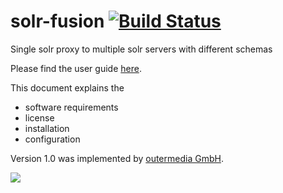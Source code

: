 solr-fusion [![Build Status](https://travis-ci.org/outermedia/solr-fusion.svg?branch=master)](https://travis-ci.org/outermedia/solr-fusion)
===========

Single solr proxy to multiple solr servers with different schemas


Please find the user guide [here](https://github.com/outermedia/solr-fusion/blob/master/src/main/doc/user-guide.md "User Guide").

This document explains the

* software requirements
* license
* installation
* configuration

Version 1.0 was implemented by [outermedia GmbH](http://www.outermedia.de/ "outermedia GmbH").

<img src="http://www.strukturfonds.sachsen.de/img/EFRE_EU_quer_2013_rgb_rdax_413x107.jpg">
